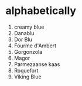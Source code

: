 # alphabetically
1. creamy blue
2. Danablu
3. Dor Blu
4. Fourme d'Ambert
5. Gorgonzola
6. Magor
7. Parmezaanse kaas
8. Roquefort
9. Viking Blue